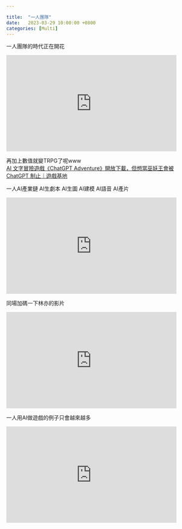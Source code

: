 ```yaml
---

title:  "一人團隊"
date:   2023-03-29 10:00:00 +0800
categories: [Multi]
---
```


一人團隊的時代正在開花  
<iframe width="450" height="255" src="https://www.youtube.com/embed/iCPt8NU7W_s" title="YouTube video player" frameborder="0" ></iframe>

再加上數值就變TRPG了呢www  
[AI 文字冒險遊戲《ChatGPT Adventure》開放下載，但想當巫妖王會被 ChatGPT 制止｜遊戲基地 ](https://today.line.me/tw/v2/article/OpJVwQj)


一人AI產業鏈  AI生劇本 AI生圖 AI建模 AI語音 AI產片  
<iframe width="450" height="255" src="https://www.youtube.com/embed/eyJ5kZeSF8k" title="YouTube video player" frameborder="0" ></iframe>

同場加碼一下林亦的影片  
<iframe width="450" height="255" src="https://www.youtube.com/embed/5h977AtWIAA" title="YouTube video player" frameborder="0" ></iframe>

一人用AI做遊戲的例子只會越來越多
<iframe width="450" height="255" src="https://www.youtube.com/embed/8y7GRYaYYQg" title="YouTube video player" frameborder="0" ></iframe>

